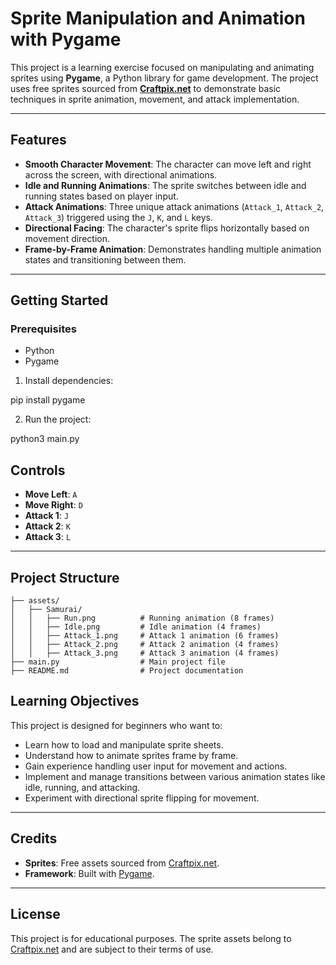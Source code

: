 # Sprite Manipulation and Animation with Pygame

This project is a learning exercise focused on manipulating and animating sprites using **Pygame**, a Python library for game development. The project uses free sprites sourced from **[Craftpix.net](https://craftpix.net/)** to demonstrate basic techniques in sprite animation, movement, and attack implementation.

---

## Features

- **Smooth Character Movement**: The character can move left and right across the screen, with directional animations.
- **Idle and Running Animations**: The sprite switches between idle and running states based on player input.
- **Attack Animations**: Three unique attack animations (`Attack_1`, `Attack_2`, `Attack_3`) triggered using the `J`, `K`, and `L` keys.
- **Directional Facing**: The character's sprite flips horizontally based on movement direction.
- **Frame-by-Frame Animation**: Demonstrates handling multiple animation states and transitioning between them.

---

## Getting Started

### Prerequisites

- Python
- Pygame

1. Install dependencies:

pip install pygame

2. Run the project:

python3 main.py

## Controls

- **Move Left**: `A`
- **Move Right**: `D`
- **Attack 1**: `J`
- **Attack 2**: `K`
- **Attack 3**: `L`

---

## Project Structure

```plaintext
├── assets/
│   ├── Samurai/
│   │   ├── Run.png          # Running animation (8 frames)
│   │   ├── Idle.png         # Idle animation (4 frames)
│   │   ├── Attack_1.png     # Attack 1 animation (6 frames)
│   │   ├── Attack_2.png     # Attack 2 animation (4 frames)
│   │   ├── Attack_3.png     # Attack 3 animation (4 frames)
├── main.py                  # Main project file
├── README.md                # Project documentation
```

## Learning Objectives

This project is designed for beginners who want to:
- Learn how to load and manipulate sprite sheets.
- Understand how to animate sprites frame by frame.
- Gain experience handling user input for movement and actions.
- Implement and manage transitions between various animation states like idle, running, and attacking.
- Experiment with directional sprite flipping for movement.

---

## Credits

- **Sprites**: Free assets sourced from [Craftpix.net](https://craftpix.net/).
- **Framework**: Built with [Pygame](https://www.pygame.org/).

---

## License

This project is for educational purposes. The sprite assets belong to [Craftpix.net](https://craftpix.net/) and are subject to their terms of use.
